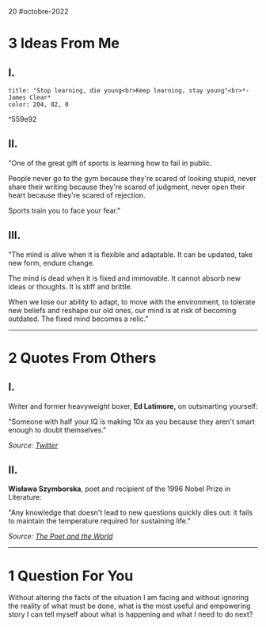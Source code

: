 20 #octobre-2022 
# 3 Ideas From Me

## I.
```ad-quote
title: "Stop learning, die young<br>Keep learning, stay young"<br>*- James Clear*
color: 204, 82, 0
```
^559e92

## II.

"One of the great gift of sports is learning how to fail in public.

People never go to the gym because they're scared of looking stupid, never share their writing because they're scared of judgment, never open their heart because they're scared of rejection.

Sports train you to face your fear."

## III.

"The mind is alive when it is flexible and adaptable. It can be updated, take new form, endure change.

The mind is dead when it is fixed and immovable. It cannot absorb new ideas or thoughts. It is stiff and brittle.

When we lose our ability to adapt, to move with the environment, to tolerate new beliefs and reshape our old ones, our mind is at risk of becoming outdated. The fixed mind becomes a relic."

***
# 2 Quotes From Others

## I.

Writer and former heavyweight boxer, **Ed Latimore,** on outsmarting yourself:

"Someone with half your IQ is making 10x as you because they aren't smart enough to doubt themselves."

_Source:_ [_Twitter_](https://click.convertkit-mail4.com/zluq78rdmxsnh47q5xra7/25h2hoh7kwv7m2b3/aHR0cHM6Ly90d2l0dGVyLmNvbS9lZGxhdGltb3JlL3N0YXR1cy8xNTQyNTkyNjI0Nzk5OTI0MjI2)

## II.

**Wisława Szymborska**, poet and recipient of the 1996 Nobel Prize in Literature:

"Any knowledge that doesn't lead to new questions quickly dies out: it fails to maintain the temperature required for sustaining life."

_Source:_ [_The Poet and the World_](https://click.convertkit-mail4.com/zluq78rdmxsnh47q5xra7/qvh8h7h89p78kdtl/aHR0cHM6Ly93d3cubm9iZWxwcml6ZS5vcmcvcHJpemVzL2xpdGVyYXR1cmUvMTk5Ni9zenltYm9yc2thL2xlY3R1cmUv) 

***

# 1 Question For You

Without altering the facts of the situation I am facing and without ignoring the reality of what must be done, what is the most useful and empowering story I can tell myself about what is happening and what I need to do next?